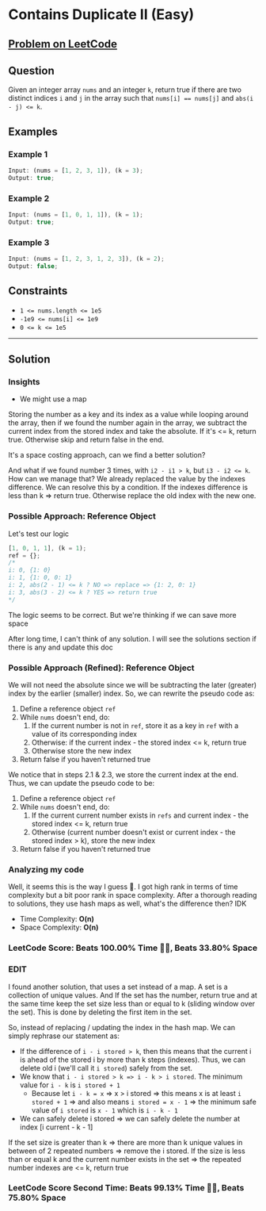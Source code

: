 # Contains Duplicate II (Easy)

## [Problem on LeetCode](https://leetcode.com/problems/contains-duplicate-ii/)

## Question

Given an integer array `nums` and an integer `k`, return true if there are two distinct indices `i` and `j` in the array such that `nums[i] == nums[j]` and `abs(i - j) <= k`.

## Examples

### Example 1

```ts
Input: (nums = [1, 2, 3, 1]), (k = 3);
Output: true;
```

### Example 2

```ts
Input: (nums = [1, 0, 1, 1]), (k = 1);
Output: true;
```

### Example 3

```ts
Input: (nums = [1, 2, 3, 1, 2, 3]), (k = 2);
Output: false;
```

## Constraints

- `1 <= nums.length <= 1e5`
- `-1e9 <= nums[i] <= 1e9`
- `0 <= k <= 1e5`

---

## Solution

### Insights

- We might use a map

Storing the number as a key and its index as a value while looping around the array, then if we found the number again in the array, we subtract the current index from the stored index and take the absolute. If it's <= k, return true. Otherwise skip and return false in the end.

It's a space costing approach, can we find a better solution?

And what if we found number 3 times, with `i2 - i1 > k`, but `i3 - i2 <= k`. How can we manage that? We already replaced the value by the indexes difference. We can resolve this by a condition. If the indexes difference is less than k => return true. Otherwise replace the old index with the new one.

### Possible Approach: Reference Object

Let's test our logic

```js
[1, 0, 1, 1], (k = 1);
ref = {};
/*
i: 0, {1: 0}
i: 1, {1: 0, 0: 1}
i: 2, abs(2 - 1) <= k ? NO => replace => {1: 2, 0: 1}
i: 3, abs(3 - 2) <= k ? YES => return true
*/
```

The logic seems to be correct. But we're thinking if we can save more space

After long time, I can't think of any solution. I will see the solutions section if there is any and update this doc

### Possible Approach (Refined): Reference Object

We will not need the absolute since we will be subtracting the later (greater) index by the earlier (smaller) index. So, we can rewrite the pseudo code as:

1. Define a reference object `ref`
2. While `nums` doesn't end, do:
   1. If the current number is not in `ref`, store it as a key in `ref` with a value of its corresponding index
   2. Otherwise: if the current index - the stored index <= k, return true
   3. Otherwise store the new index
3. Return false if you haven't returned true

We notice that in steps 2.1 & 2.3, we store the current index at the end. Thus, we can update the pseudo code to be:

1. Define a reference object `ref`
2. While `nums` doesn't end, do:
   1. If the current current number exists in `refs` and current index - the stored index <= k, return true
   2. Otherwise (current number doesn't exist or current index - the stored index > k), store the new index
3. Return false if you haven't returned true

### Analyzing my code

Well, it seems this is the way I guess 🤔. I got high rank in terms of time complexity but a bit poor rank in space complexity. After a thorough reading to solutions, they use hash maps as well, what's the difference then? IDK

- Time Complexity: **O(n)**
- Space Complexity: **O(n)**

### LeetCode Score: Beats 100.00% Time 🤩🤩, Beats 33.80% Space

### EDIT

I found another solution, that uses a set instead of a map. A set is a collection of unique values. And If the set has the number, return true and at the same time keep the set size less than or equal to k (sliding window over the set). This is done by deleting the first item in the set.

So, instead of replacing / updating the index in the hash map. We can simply rephrase our statement as:

- If the difference of `i - i stored > k`, then this means that the current i is ahead of the stored i by more than k steps (indexes). Thus, we can delete old i (we'll call it `i stored`) safely from the set.
- We know that `i - i stored > k => i - k > i stored`. The minimum value for `i - k` is `i stored + 1`
  - Because let `i - k = x` => x > i stored => this means x is at least `i stored + 1` => and also means `i stored = x - 1` => the minimum safe value of `i stored` is `x - 1` which is `i - k - 1`
- We can safely delete i stored => we can safely delete the number at index [i current - k - 1]

If the set size is greater than k => there are more than k unique values in between of 2 repeated numbers => remove the i stored. If the size is less than or equal k and the current number exists in the set => the repeated number indexes are <= k, return true

### LeetCode Score Second Time: Beats 99.13% Time 🤩🤩, Beats 75.80% Space
